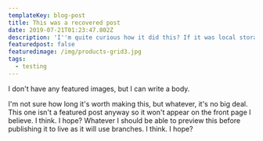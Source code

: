 ```yaml
---
templateKey: blog-post
title: This was a recovered post
date: 2019-07-21T01:23:47.802Z
description: 'I''m quite curious how it did this? If it was local storage, or something else?'
featuredpost: false
featuredimage: /img/products-grid3.jpg
tags:
  - testing
---
```

I don't have any featured images, but I can write a body.

I'm not sure how long it's worth making this, but whatever, it's no big deal. This one isn't a featured post anyway so it won't appear on the front page I believe. I think. I hope? Whatever I should be able to preview this before publishing it to live as it will use branches. I think. I hope?
